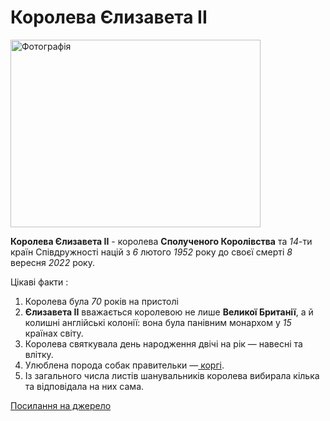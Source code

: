 
<html lang="en">
<head>
    <meta charset="UTF-8">
    <meta http-equiv="X-UA-Compatible" content="IE=edge">
    <meta name="viewport" content="width=device-width, initial-scale=1.0">
    
</head>
<body>
  <h1><b color="green">Королева Єлизавета II</b></h1>
<img src="https://n1s1.hsmedia.ru/87/ac/4f/87ac4fb7bfde224b813019bf907b3775/1000x745_0xac120003_20231429511586811164.jpg" width="400" height="300"alt="Фотографія">
<p>
<b> Королева Єлизавета II</b> - королева <b>Сполученого Королівства</b> та <i>14</i>-ти країн Співдружності націй з <i>6</i> лютого <i>1952</i> року до своєї смерті <i>8</i> вересня <i>2022</i> року.
</p>
<p>
Цікаві факти :
  <ol>
    <li> Королева була <i>70</i> років на пристолі </li>
    <li> <b>Єлизавета II</b> вважається королевою не лише <b>Великої Британії</b>, а й колишні англійські колонії: вона була панівним монархом у <i>15</i> країнах світу.</li>
    <li> Королева святкувала день народження двічі на рік — навесні та влітку.</li>
    <li> Улюблена порода собак правительки —<a href ="https://ru.wikipedia.org/wiki/Вельш-корги/"> коргі</a>.</li>
    <li> Із загального числа листів шанувальників королева вибирала кілька та відповідала на них сама.</li>
  </ol>
</p>
<a href = "https://vikna.tv/styl-zhyttya/koroleva-yelyzaveta-ii-ta-pryncz-charlz-czikavi-fakty-pro-korolivsku-rodynu/">Посилання на джерело</a>  
</body>
</html>

